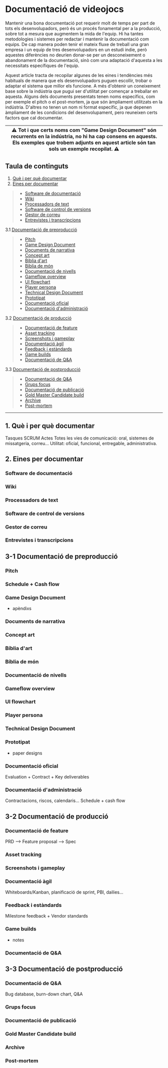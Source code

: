 
# Documentació de videojocs 
Mantenir una bona documentació pot requerir molt de temps per part de tots els desenvolupadors, però és un procés fonamental per a la producció, sobre tot a mesura que augmentem la mida de l'equip. Hi ha tantes metodologies i sistemes per redactar i mantenir la documentació com equips. De cap manera poden tenir el mateix fluxe de treball una gran empresa i un equip de tres desenvolupadors en un estudi indie, però aquestes diferències no deurien donar-se per un desconeixement o abandonament de la documentació, sinò com una adaptació d'aquesta a les necessitats específiques de l'equip. 

Aquest article tracta de recopilar algunes de les eines i tendències més habituals de manera que els desenvolupadors puguen escollir, trobar o adaptar el sistema que millor els funcione. A més d'obtenir un coneixement base sobre la indústria que pugui ser d'utilitat per començar a treballar en aquesta. Alguns dels documents presentats tenen noms específics, com per exemple el pitch o el post-mortem, ja que són àmpliament utilitzats en la indústria. D'altres no tenen un nom ni format específic, ja que depenen àmpliament de les condicions del desenvolupament, pero reuneixen certs factors que cal documentar.

| :warning: Tot i que certs noms com "Game Design Document" són recurrents en la indústria, no hi ha cap consens en aquests. Els exemples que trobem adjunts en aquest article són tan sols un exemple recopilat. :warning: |
| --- |

## Taula de continguts
1. [Què i per què documentar](#què-i-per-què-documentar)
2. [Eines per documentar](#2-eines-per-documentar)
> - [Software de documentació](#software-de-documentació)
> - [Wiki](#wiki)
> - [Processadors de text](#processadors-de-text)
> - [Software de control de versions](#software-de-control-de-versions)
> - [Gestor de correu](#gestor-de-correu)
> - [Entrevistes i transcripcions](#entrevistes-i-transcripcions)

3.1 [Documentació de preproducció](#3-1-documentació-de-preproducció)
> - [Pitch](#pitch)
> - [Game Design Document](#game-design-document)
> - [Documents de narrativa](#documents-de-narrativa)
> - [Concept art](#concept-art)
> - [Bíblia d'art](#bíblia-d'art)
> - [Bíblia de món](#bíblia-de-món)
> - [Documentació de nivells](#documentació-de-nivells)
> - [Gameflow overview](#gameflow-overview)
> - [UI flowchart](#ui-flowchart)
> - [Player persona](#player-persona)
> - [Technical Design Document](#technical-design-document)
> - [Prototipat](#prototipat)
> - [Documentació oficial](#documentació-oficial)
> - [Documentació d'administració](documentació-d'administració)

3.2 [Documentació de producció](#3-2-documentació-de-producció)
> - [Documentació de feature](#documentació-de-feature)
> - [Asset tracking](#asset-tracking)
> - [Screenshots i gameplay](#screenshots-i-gameplay)
> - [Documentació àgil](#documentació-àgil)
> - [Feedback i estàndards](#feedback-i-estàndards)
> - [Game builds](#game-builds)
> - [Documentació de Q&A](#documentació-de-q&a)

3.3 [Documentació de postproducció](#3-3-documentació-de-postproducció)
> - [Documentació de Q&A](#documentació-de-q&a)
> - [Grups focus](grups-focus)
> - [Documentació de publicació](#documentació-de-publicació)
> - [Gold Master Candidate build](#gold-master-candidate-build)
> - [Archive](#archive)
> - [Post-mortem](#post-mortem)

---

## 1. Què i per què documentar
Tasques
SCRUM
Actes
Totes les vies de comunicació: oral, sistemes de missatgeria, correu... 
Utilitat: oficial, funcional, entregable, administrativa. 

## 2. Eines per documentar
### Software de documentació
### Wiki
### Processadors de text
### Software de control de versions
### Gestor de correu
### Entrevistes i transcripcions

## 3-1 Documentació de preproducció
### Pitch
### Schedule + Cash flow
### Game Design Document
+ apèndixs
### Documents de narrativa
### Concept art
### Bíblia d'art
### Bíblia de món
### Documentació de nivells
### Gameflow overview
### UI flowchart
### Player persona
### Technical Design Document
### Prototipat
+ paper designs
### Documentació oficial
Evaluation + Contract + Key deliverables
### Documentació d'administració
Contractacions, riscos, calendaris... 
Schedule + cash flow

## 3-2 Documentació de producció
### Documentació de feature
PRD --> Feature proposal --> Spec
### Asset tracking
### Screenshots i gameplay
### Documentació àgil
  Whiteboards/Kanban, planificació de sprint, PBI, dailies... 
### Feedback i estàndards
Milestone feedback + Vendor standards
### Game builds
+ notes
### Documentació de Q&A

## 3-3 Documentació de postproducció
### Documentació de Q&A
Bug database, burn-down chart, Q&A
### Grups focus
### Documentació de publicació
### Gold Master Candidate build
### Archive
### Post-mortem

